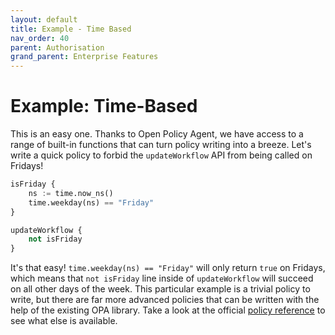 ```yaml
---
layout: default
title: Example - Time Based 
nav_order: 40
parent: Authorisation
grand_parent: Enterprise Features
---
```


# Example: Time-Based

This is an easy one. Thanks to Open Policy Agent, we have access to a range of built-in functions that can turn policy writing into a breeze. Let's write a quick policy to forbid the `updateWorkflow` API from being called on Fridays!

```py
isFriday {
    ns := time.now_ns()
    time.weekday(ns) == "Friday"
}

updateWorkflow {
    not isFriday
}
```

It's that easy! `time.weekday(ns) == "Friday"` will only return `true` on Fridays, which means that `not isFriday` line inside of `updateWorkflow` will succeed on all other days of the week. This particular example is a trivial policy to write, but there are far more advanced policies that can be written with the help of the existing OPA library. Take a look at the official [policy reference](https://www.openpolicyagent.org/docs/latest/policy-reference) to see what else is available.